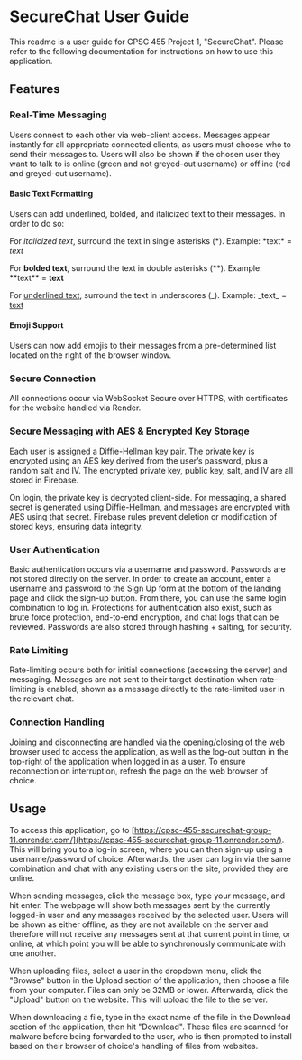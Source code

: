 # SecureChat User Guide
This readme is a user guide for CPSC 455 Project 1, "SecureChat". Please refer to the following documentation for instructions on how to use this application.

## Features
### Real-Time Messaging
Users connect to each other via web-client access. Messages appear instantly for all appropriate connected clients, as users must choose who to send their messages to. Users will also be shown if the chosen user they want to talk to is online (green and not greyed-out username) or offline (red and greyed-out username).

#### Basic Text Formatting
Users can add underlined, bolded, and italicized text to their messages. In order to do so:

For *italicized text*, surround the text in single asterisks (*). Example: \*text\* = *text*

For **bolded text**, surround the text in double asterisks (**). Example: \*\*text\*\* = **text**

For <ins>underlined text</ins>, surround the text in underscores (_). Example: \_text\_ = <ins>text</ins>
#### Emoji Support
Users can now add emojis to their messages from a pre-determined list located on the right of the browser window.

### Secure Connection
All connections occur via WebSocket Secure over HTTPS, with certificates for the website handled via Render.

### Secure Messaging with AES & Encrypted Key Storage
Each user is assigned a Diffie-Hellman key pair. The private key is encrypted using an AES key derived from the user’s password, plus a random salt and IV. The encrypted private key, public key, salt, and IV are all stored in Firebase.

On login, the private key is decrypted client-side. For messaging, a shared secret is generated using Diffie-Hellman, and messages are encrypted with AES using that secret. Firebase rules prevent deletion or modification of stored keys, ensuring data integrity.

### User Authentication
Basic authentication occurs via a username and password. Passwords are not stored directly on the server. In order to create an account, enter a username and password to the Sign Up form at the bottom of the landing page and click the sign-up button. From there, you can use the same login combination to log in. Protections for authentication also exist, such as brute force protection, end-to-end encryption, and chat logs that can be reviewed. Passwords are also stored through hashing + salting, for security.

### Rate Limiting
Rate-limiting occurs both for initial connections (accessing the server) and messaging. Messages are not sent to their target destination when rate-limiting is enabled, shown as a message directly to the rate-limited user in the relevant chat.

### Connection Handling
Joining and disconnecting are handled via the opening/closing of the web browser used to access the application, as well as the log-out button in the top-right of the application when logged in as a user. To ensure reconnection on interruption, refresh the page on the web browser of choice.

##  Usage
To access this application, go to [https://cpsc-455-securechat-group-11.onrender.com/](https://cpsc-455-securechat-group-11.onrender.com/). This will bring you to a log-in screen, where you can then sign-up using a username/password of choice. Afterwards, the user can log in via the same combination and chat with any existing users on the site, provided they are online.

When sending messages, click the message box, type your message, and hit enter. The webpage will show both messages sent by the currently logged-in user and any messages received by the selected user. Users will be shown as either offline, as they are not available on the server and therefore will not receive any messages sent at that current point in time, or online, at which point you will be able to synchronously communicate with one another.

When uploading files, select a user in the dropdown menu, click the "Browse" button in the Upload section of the application, then choose a file from your computer. Files can only be 32MB or lower. Afterwards, click the "Upload" button on the website. This will upload the file to the server.

When downloading a file, type in the exact name of the file in the Download section of the application, then hit "Download". These files are scanned for malware before being forwarded to the user, who is then prompted to install based on their browser of choice's handling of files from websites.
